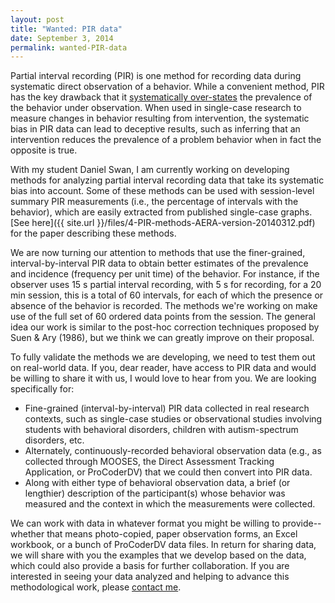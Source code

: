 ```yaml
---
layout: post
title: "Wanted: PIR data"
date: September 3, 2014
permalink: wanted-PIR-data
---
```


Partial interval recording (PIR) is one method for recording data during systematic direct observation of a behavior. While a convenient method, PIR has the key drawback that it [systematically over-states]({{site.url}}/PIR-overestimates-prevalence) the prevalence of the behavior under observation. When used in single-case research to measure changes in behavior resulting from intervention, the systematic bias in PIR data can lead to deceptive results, such as inferring that an intervention reduces the prevalence of a problem behavior when in fact the opposite is true.

With my student Daniel Swan, I am currently working on developing methods for analyzing partial interval recording data that take its systematic bias into account. Some of these methods can be used with session-level summary PIR measurements (i.e., the percentage of intervals with the behavior), which are easily extracted from published single-case graphs. [See here]({{ site.url }}/files/4-PIR-methods-AERA-version-20140312.pdf) for the paper describing these methods.

We are now turning our attention to methods that use the finer-grained, interval-by-interval PIR data to obtain better estimates of the prevalence and incidence (frequency per unit time) of the behavior. For instance, if the observer uses 15 s partial interval recording, with 5 s for recording, for a 20 min session, this is a total of 60 intervals, for each of which the presence or absence of the behavior is recorded. The methods we're working on make use of the full set of 60 ordered data points from the session. The general idea our work is similar to the post-hoc correction techniques proposed by Suen & Ary (1986), but we think we can greatly improve on their proposal.

To fully validate the methods we are developing, we need to test them out on real-world data. If you, dear reader, have access to PIR data and would be willing to share it with us, I would love to hear from you. We are looking specifically for:

* Fine-grained (interval-by-interval) PIR data collected in real research contexts, such as single-case studies or observational studies involving students with behavioral disorders, children with autism-spectrum disorders, etc.
* Alternately, continuously-recorded behavioral observation data (e.g., as collected through MOOSES, the Direct Assessment Tracking Application, or ProCoderDV) that we could then convert into PIR data.
* Along with either type of behavioral observation data, a brief (or lengthier) description of the participant(s) whose behavior was measured and the context in which the measurements were collected.

We can work with data in whatever format you might be willing to provide--whether that means photo-copied, paper observation forms, an Excel workbook, or a bunch of ProCoderDV data files. In return for sharing data, we will share with you the examples that we develop based on the data, which could also provide a basis for further collaboration. If you are interested in seeing your data analyzed and helping to advance this methodological work, please [contact me]({{site.url}}/about/).
